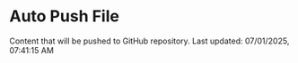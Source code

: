 # Auto Push File

Content that will be pushed to GitHub repository.
Last updated: 07/01/2025, 07:41:15 AM